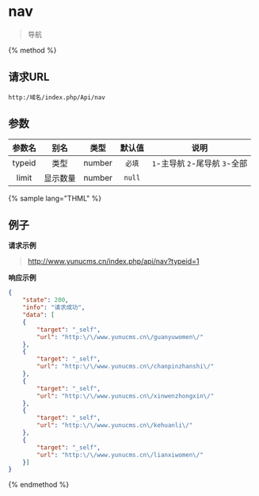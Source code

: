 # nav

> 导航

{% method %}

## 请求URL

    http:/域名/index.php/Api/nav

## 参数

|参数名|别名|类型|默认值|说明|
|:----:|:--:|:--:|:----:|:--:|
|typeid|类型|number|`必填`|`1`-主导航 `2`-尾导航 `3`-全部|
|limit|显示数量|number|`null`|&nbsp;|

{% sample lang="THML" %}

## 例子

**请求示例**

> http://www.yunucms.cn/index.php/api/nav?typeid=1

**响应示例**

```json
{
    "state": 200,
    "info": "请求成功",
    "data": [
    {
        "target": "_self",
        "url": "http:\/\/www.yunucms.cn\/guanyuwomen\/"
    },
    {
        "target": "_self",
        "url": "http:\/\/www.yunucms.cn\/chanpinzhanshi\/"
    },
    {
        "target": "_self",
        "url": "http:\/\/www.yunucms.cn\/xinwenzhongxin\/"
    },
    {
        "target": "_self",
        "url": "http:\/\/www.yunucms.cn\/kehuanli\/"
    },
    {
        "target": "_self",
        "url": "http:\/\/www.yunucms.cn\/lianxiwomen\/"
    }]
}
```

{% endmethod %}
